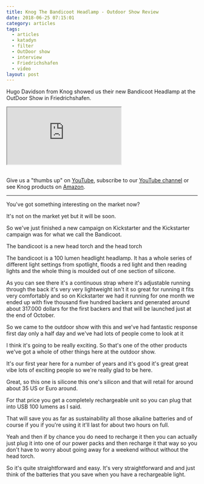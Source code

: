 ```yaml
---
title: Knog The Bandicoot Headlamp - Outdoor Show Review
date: 2018-06-25 07:15:01
category: articles
tags:
  - articles
  - katadyn
  - filter
  - OutDoor show
  - interview
  - Friedrichshafen
  - video
layout: post
---
```


Hugo Davidson from Knog showed us their new Bandicoot Headlamp at the OutDoor Show in Friedrichshafen.

<div class="embed-responsive embed-responsive-16by9">
    <iframe class="embed-responsive-item" src="https://www.youtube.com/embed/6cQebNCRPrM"></iframe>
</div>
<br>
<!--more-->

Give us a "thumbs up" on <a href="https://www.youtube.com/watch?v=6cQebNCRPrM" target="_blank" rel="nofollow">YouTube</a>, subscribe to our <a target="_blank" rel="nofollow" href="https://www.youtube.com/channel/UCnO9Q_m9EaOCrHmmQIBVBNw?sub_confirmation=1">YouTube channel</a> or see Knog products on <a href="https://amzn.to/2zbxTc4" rel="nofollow" target="_blank">Amazon</a>.

---

You've got something interesting on the market now?

It's not on the market yet but it will be soon.

So we've just finished a new campaign on Kickstarter and the Kickstarter campaign was for what we call the Bandicoot.

The bandicoot is a new head torch and the head torch

The bandicoot is a 100 lumen headlight headlamp. It has a whole series of different light settings from spotlight, floods a red light and then reading lights and the whole thing is moulded out of one section of silicone.

As you can see there it's a continuous strap where it's adjustable running through the back it's very very lightweight isn't it so great for
running it fits very comfortably and so on Kickstarter we had it running for one month we ended up with five thousand five hundred backers and generated around about 317.000 dollars for the first backers and that will be launched just at the end of October.

So we came to the outdoor show with this and we've had fantastic response first day only a half day and we've had lots of people come to look at it

I think it's going to be really exciting. So that's one of the other products we've got a whole of other things here at the outdoor show.

It's our first year here for a number of years and it's good it's great great vibe lots of exciting people so we're really glad to be here.

Great, so this one is silicone this one's silicon and that will retail for around about 35 US or Euro around.

For that price you get a completely rechargeable unit so you can plug that into USB 100 lumens as I said.

That will save you as far as sustainability all those alkaline batteries and of course if you if you're using it it'll last for about
two hours on full.

Yeah and then if by chance you do need to recharge it then you can actually just plug it into one of our power packs and then recharge it that
way so you don't have to worry about going away for a weekend without without the head torch.

So it's quite straightforward and easy. It's very straightforward and and just think of the batteries that you save when you have a rechargeable light.
